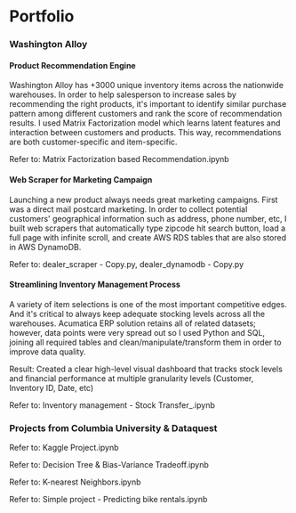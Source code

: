 # Portfolio

### Washington Alloy

#### Product Recommendation Engine

Washington Alloy has +3000 unique inventory items across the nationwide warehouses. In order to help salesperson to increase sales by recommending the right products, it's important to identify similar purchase pattern among different customers and rank the score of recommendation results. I used Matrix Factorization model which learns latent features and interaction between customers and products. This way, recommendations are both customer-specific and item-specific.

Refer to: Matrix Factorization based Recommendation.ipynb


#### Web Scraper for Marketing Campaign

Launching a new product always needs great marketing campaigns. First was a direct mail postcard marketing. In order to collect potential customers' geographical information such as address, phone number, etc, I built web scrapers that automatically type zipcode  hit search button, load a full page with infinite scroll, and create AWS RDS tables that are also stored in AWS DynamoDB.

Refer to: dealer_scraper - Copy.py, dealer_dynamodb - Copy.py


#### Streamlining Inventory Management Process

A variety of item selections is one of the most important competitive edges. And it's critical to always keep adequate stocking levels across all the warehouses. Acumatica ERP solution retains all of related datasets; however, data points were very spread out so I used Python and SQL, joining all required tables and clean/manipulate/transform them in order to improve data quality. 

Result: Created a clear high-level visual dashboard that tracks stock levels and financial performance at multiple granularity levels (Customer, Inventory ID, Date, etc)

Refer to: Inventory management - Stock Transfer_.ipynb


### Projects from Columbia University & Dataquest

Refer to: Kaggle Project.ipynb

Refer to: Decision Tree & Bias-Variance Tradeoff.ipynb

Refer to: K-nearest Neighbors.ipynb

Refer to: Simple project - Predicting bike rentals.ipynb

